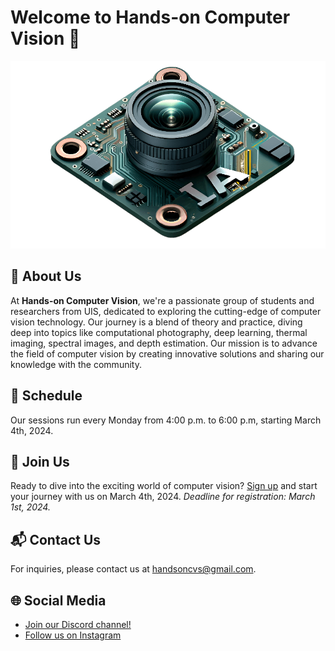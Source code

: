 # Welcome to Hands-on Computer Vision 👋

<p align="center">
  <img src="logo.png" alt="Descripción alternativa de la imagen"  width="800" height="300">
</p>

## 🚀 About Us
At **Hands-on Computer Vision**, we're a passionate group of students and researchers from UIS, dedicated to exploring the cutting-edge of computer vision technology. Our journey is a blend of theory and practice, diving deep into topics like computational photography, deep learning, thermal imaging, spectral images, and depth estimation. Our mission is to advance the field of computer vision by creating innovative solutions and sharing our knowledge with the community.

## 📅 Schedule
Our sessions run every Monday from 4:00 p.m. to 6:00 p.m, starting March 4th, 2024.

## 🙌 Join Us
Ready to dive into the exciting world of computer vision? [Sign up]([registration_link](https://semillerocv.github.io/)) and start your journey with us on March 4th, 2024. *Deadline for registration: March 1st, 2024.*

## 📬 Contact Us
For inquiries, please contact us at handsoncvs@gmail.com.

## 🌐 Social Media
- [Join our Discord channel!](https://discord.gg/MkCpdsHZzJ)
- [Follow us on Instagram](https://www.instagram.com/handsoncv/)

